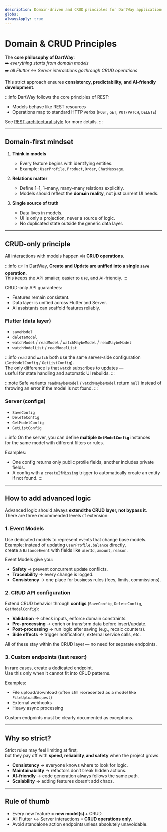 ```yaml
---
description: Domain-driven and CRUD principles for DartWay applications
globs:
alwaysApply: true
---
```


# Domain & CRUD Principles

The **core philosophy of DartWay**:  
➡️ *everything starts from domain models*  
➡️ *all Flutter ↔ Server interactions go through CRUD operations*  

This strict approach ensures **consistency, predictability, and AI-friendly development**.

:::info
DartWay follows the core principles of REST:  
- Models behave like REST resources  
- Operations map to standard HTTP verbs (`POST`, `GET`, `PUT/PATCH`, `DELETE`)  

See [REST architectural style](https://restfulapi.net/) for more details.
:::

---

## Domain-first mindset

1. **Think in models**  
   - Every feature begins with identifying entities.  
   - Example: `UserProfile`, `Product`, `Order`, `ChatMessage`.  

2. **Relations matter**  
   - Define 1–1, 1–many, many–many relations explicitly.  
   - Models should reflect the **domain reality**, not just current UI needs.  

3. **Single source of truth**  
   - Data lives in models.  
   - UI is only a projection, never a source of logic.  
   - No duplicated state outside the generic data layer.

---

## CRUD-only principle

All interactions with models happen via **CRUD operations**.  

:::info
👉 In DartWay, **Create and Update are unified into a single `save` operation**.  
This keeps the API smaller, easier to use, and AI-friendly.
:::

CRUD-only API guarantees:  
- Features remain consistent.  
- Data layer is unified across Flutter and Server.  
- AI assistants can scaffold features reliably.  

### Flutter (data layer)
- `saveModel`  
- `deleteModel`  
- `watchModel` / `readModel` / `watchMaybeModel` / `readMaybeModel`  
- `watchModelList` / `readModelList`   

:::info
`read` and `watch` both use the same server-side configuration  
(`GetModelConfig` / `GetListConfig`).  
The only difference is that `watch` subscribes to updates —  
useful for state handling and automatic UI rebuilds.
:::

:::note
Safe variants `readMaybeModel` / `watchMaybeModel` return `null` instead of throwing an error if the model is not found.
:::

### Server (configs)
- `SaveConfig`  
- `DeleteConfig`  
- `GetModelConfig`  
- `GetListConfig`  

:::info
On the server, you can define **multiple `GetModelConfig`** instances  
for the same model with different filters or rules.  

Examples:  
- One config returns only public profile fields, another includes private fields.  
- A config with a `createIfMissing` trigger to automatically create an entity if not found.
:::

---

## How to add advanced logic

Advanced logic should always **extend the CRUD layer, not bypass it**.  
There are three recommended levels of extension:

### 1. Event Models
Use dedicated models to represent events that change base models.  
Example: instead of updating `UserProfile.balance` directly,  
create a `BalanceEvent` with fields like `userId`, `amount`, `reason`.  

Event Models give you:  
- **Safety** → prevent concurrent update conflicts.  
- **Traceability** → every change is logged.  
- **Consistency** → one place for business rules (fees, limits, commissions).  

### 2. CRUD API configuration
Extend CRUD behavior through **configs** (`SaveConfig`, `DeleteConfig`, `GetModelConfig`):  
- **Validation** → check inputs, enforce domain constraints.  
- **Pre-processing** → enrich or transform data before insert/update.  
- **Post-processing** → run logic after saving (e.g., recalc counters).  
- **Side effects** → trigger notifications, external service calls, etc.  

All of these stay within the CRUD layer — no need for separate endpoints.  

### 3. Custom endpoints (last resort)
In rare cases, create a dedicated endpoint.  
Use this only when it cannot fit into CRUD patterns.  

Examples:  
- File upload/download (often still represented as a model like `FileUploadRequest`)  
- External webhooks  
- Heavy async processing  

Custom endpoints must be clearly documented as exceptions.

---

## Why so strict?

Strict rules may feel limiting at first,  
but they pay off with **speed, reliability, and safety** when the project grows.

- **Consistency** → everyone knows where to look for logic.  
- **Maintainability** → refactors don’t break hidden actions.  
- **AI-friendly** → code generation always follows the same path.  
- **Scalability** → adding features doesn’t add chaos.  

---

## Rule of thumb

- Every new feature = **new model(s)** + CRUD.  
- All Flutter ↔ Server interactions = **CRUD operations only**.  
- Avoid standalone action endpoints unless absolutely unavoidable.  
